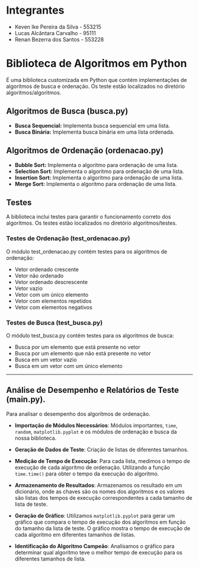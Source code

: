 # Integrantes

- Keven Ike Pereira da Silva - 553215
- Lucas Alcântara Carvalho - 95111
- Renan Bezerra dos Santos - 553228

# Biblioteca de Algoritmos em Python

É uma biblioteca customizada em Python que contém implementações de algoritmos de busca e ordenação. Os teste estão localizados no diretório algoritmos/algoritmos.

## Algoritmos de Busca (busca.py)

- **Busca Sequencial:** Implementa busca sequencial em uma lista.
- **Busca Binária:** Implementa busca binária em uma lista ordenada.

## Algoritmos de Ordenação (ordenacao.py)

- **Bubble Sort:** Implementa o algoritmo para ordenação de uma lista.
- **Selection Sort:** Implementa o algoritmo para ordenação de uma lista.
- **Insertion Sort:** Implementa o algoritmo para ordenação de uma lista.
- **Merge Sort:** Implementa o algoritmo para ordenação de uma lista.


## Testes

A biblioteca inclui testes para garantir o funcionamento correto dos algoritmos. Os testes estão localizados no diretório algoritmos/testes.

### Testes de Ordenação (test_ordenacao.py)

O módulo test_ordenacao.py contém testes para os algoritmos de ordenação:

- Vetor ordenado crescente
- Vetor não ordenado
- Vetor ordenado descrescente
- Vetor vazio
- Vetor com um único elemento
- Vetor com elementos repetidos
- Vetor com elementos negativos

### Testes de Busca (test_busca.py)

O módulo test_busca.py contém testes para os algoritmos de busca:

- Busca por um elemento que está presente no vetor
- Busca por um elemento que não está presente no vetor
- Busca em um vetor vazio
- Busca em um vetor com um único elemento

___________________________________________________________________________________________________________________________________________________________________________________________________________________________________________________________________________
## Análise de Desempenho e Relatórios de Teste (main.py).

Para analisar o desempenho dos algoritmos de ordenação.

- **Importação de Módulos Necessários**: Módulos importantes, `time`, `random`, `matplotlib.pyplot` e os módulos de ordenação e busca da nossa biblioteca.

- **Geração de Dados de Teste**: Criação de listas de diferentes tamanhos.

- **Medição de Tempo de Execução**: Para cada lista, medimos o tempo de execução de cada algoritmo de ordenação. Utilizando a função `time.time()` para obter o tempo da execução do algoritmo.

- **Armazenamento de Resultados**: Armazenamos os resultado em um dicionário, onde as chaves são os nomes dos algoritmos e os valores são listas dos tempos de execução correspondentes a cada tamanho de lista de teste.

- **Geração de Gráfico**: Utilizamos `matplotlib.pyplot` para gerar um gráfico que compara o tempo de execução dos algoritmos em função do tamanho da lista de teste. O gráfico mostra o tempo de execução de cada algoritmo em diferentes tamanhos de listas.

- **Identificação do Algoritmo Campeão**: Analisamos o gráfico para determinar qual algoritmo teve o melhor tempo de execução para os diferentes tamanhos de lista.
